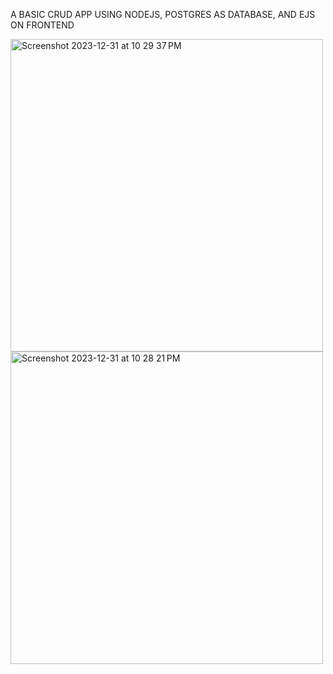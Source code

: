 A BASIC CRUD APP USING NODEJS, POSTGRES AS DATABASE, AND EJS ON FRONTEND

<img width="500" alt="Screenshot 2023-12-31 at 10 29 37 PM" src="https://github.com/arorasumit293/REVIEWS_CRUD/assets/139625371/6196cdca-3d02-4caa-aa26-7110132a7955">


<img width="500" alt="Screenshot 2023-12-31 at 10 28 21 PM" src="https://github.com/arorasumit293/REVIEWS_CRUD/assets/139625371/1108c83f-cc59-4a4e-a888-b6da24ce1bb9">
